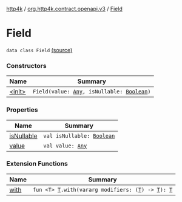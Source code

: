 [http4k](../../index.md) / [org.http4k.contract.openapi.v3](../index.md) / [Field](./index.md)

# Field

`data class Field` [(source)](https://github.com/http4k/http4k/blob/master/http4k-contract/src/main/kotlin/org/http4k/contract/openapi/v3/FieldRetrieval.kt#L43)

### Constructors

| Name | Summary |
|---|---|
| [&lt;init&gt;](-init-.md) | `Field(value: `[`Any`](https://kotlinlang.org/api/latest/jvm/stdlib/kotlin/-any/index.html)`, isNullable: `[`Boolean`](https://kotlinlang.org/api/latest/jvm/stdlib/kotlin/-boolean/index.html)`)` |

### Properties

| Name | Summary |
|---|---|
| [isNullable](is-nullable.md) | `val isNullable: `[`Boolean`](https://kotlinlang.org/api/latest/jvm/stdlib/kotlin/-boolean/index.html) |
| [value](value.md) | `val value: `[`Any`](https://kotlinlang.org/api/latest/jvm/stdlib/kotlin/-any/index.html) |

### Extension Functions

| Name | Summary |
|---|---|
| [with](../../org.http4k.core/with.md) | `fun <T> `[`T`](../../org.http4k.core/with.md#T)`.with(vararg modifiers: (`[`T`](../../org.http4k.core/with.md#T)`) -> `[`T`](../../org.http4k.core/with.md#T)`): `[`T`](../../org.http4k.core/with.md#T) |
